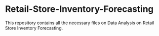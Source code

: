 # Retail-Store-Inventory-Forecasting
This repository contains all the necessary files on Data Analysis on Retail Store Inventory Forecasting.
